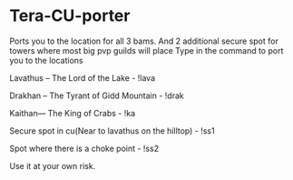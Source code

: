 # Tera-CU-porter
Ports you to the location for all 3 bams. And 2 additional secure spot for towers where most big pvp guilds will place
Type in the command to port you to the locations

Lavathus – The Lord of the Lake  - !lava

Drakhan – The Tyrant of Gidd Mountain - !drak

Kaithan— The King of Crabs   -  !ka

Secure spot in cu(Near to lavathus on the hilltop) - !ss1

Spot where there is a choke point  - !ss2

Use it at your own risk.
